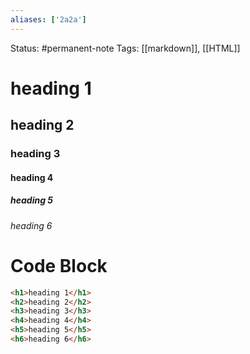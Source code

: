 ```yaml
---
aliases: ['2a2a']
---
```

Status: #permanent-note 
Tags: [[markdown]], [[HTML]]

<h1>heading 1</h1>
<h2>heading 2</h2>  
<h3>heading 3</h3>
<h4>heading 4</h4>
<h5>heading 5</h5>
<h6>heading 6</h6>


# Code Block

```html
<h1>heading 1</h1>
<h2>heading 2</h2>  
<h3>heading 3</h3>
<h4>heading 4</h4>
<h5>heading 5</h5>
<h6>heading 6</h6>
```
